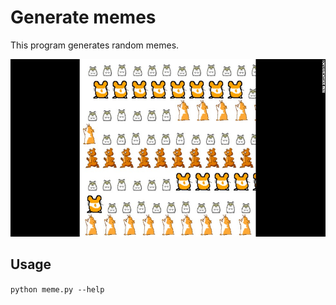 # Generate memes
This program generates random memes.

![](pics/hamster.jpeg)

## Usage
`python meme.py --help`